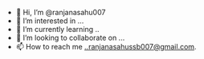 - 👋 Hi, I’m @ranjanasahu007
- 👀 I’m interested in ...
- 🌱 I’m currently learning ..
- 💞️ I’m looking to collaborate on ...
- 📫 How to reach me ..ranjanasahussb007@gmail.com.

<!---
ranjanasahu007/ranjanasahu007 is a ✨ special ✨ repository because its `README.md` (this file) appears on your GitHub profile.
You can click the Preview link to take a look at your changes.
--->
